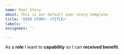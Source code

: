 ```yaml
---
name: User Story
about: This is our default user story template
title: 'USER STORY: <TITLE>'
labels: ''
assignees: ''

---
```


As a **role** I want to **capability** so I can **received benefit**.
